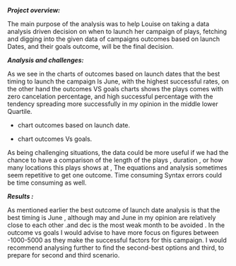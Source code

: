 ***Project overview:***

The main purpose of the analysis was to help Louise on taking a data analysis driven decision on when to launch her campaign of plays, fetching and digging into the given data of campaigns outcomes based on launch Dates, and their goals outcome, will be the final decision.

***Analysis and challenges:***

As we see in the charts of outcomes based on launch dates that the best timing to launch the campaign Is June, with the highest successful rates, on the other hand the outcomes VS goals charts shows the plays comes with zero cancelation percentage, and high successful percentage with the tendency spreading more successfully in my opinion in the middle lower Quartile.

* chart outcomes based on launch date.

* chart outcomes Vs goals.

As being challenging situations, the data could be more useful if we had the chance to have a comparison of the length of the plays , duration , or how many locations this plays shows at , 
The equations and analysis sometimes seem repetitive to get one outcome. Time consuming 
Syntax errors could be time consuming as well.



***Results :***


As mentioned earlier the best outcome of launch date analysis is that the best timing is June , although may and June in my opinion are relatively close to each other .and dec is the most weak month to be avoided .
In the outcome vs goals I would advise to have more focus on figures between -1000-5000 as they make the successful factors for this campaign.
I would recommend analysing further to find the second-best options and third, to prepare for second and third scenario.
